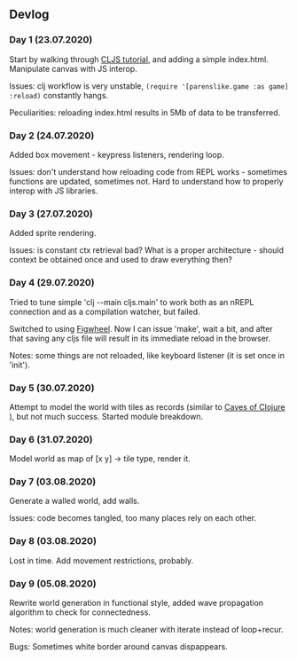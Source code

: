 ## Devlog

### Day 1 (23.07.2020)

Start by walking through [CLJS tutorial](https://clojurescript.org/guides/quick-start), and adding a simple index.html.
Manipulate canvas with JS interop.

Issues: clj workflow is very unstable, `(require '[parenslike.game :as game] :reload)` constantly hangs.

Peculiarities: reloading index.html results in 5Mb of data to be transferred.

### Day 2 (24.07.2020)

Added box movement - keypress listeners, rendering loop.

Issues: don't understand how reloading code from REPL works - sometimes functions are updated, sometimes not. Hard to understand how to properly interop with JS libraries.


### Day 3 (27.07.2020)

Added sprite rendering.

Issues: is constant ctx retrieval bad? What is a proper architecture - should context be obtained once and used to draw everything then?

### Day 4 (29.07.2020)

Tried to tune simple 'clj --main cljs.main' to work both as an nREPL connection and as a compilation watcher, but failed.

Switched to using [Figwheel](https://figwheel.org/tutorial.html). Now I can issue 'make', wait a bit, and after that saving any cljs file will result in its immediate reload in the browser.

Notes: some things are not reloaded, like keyboard listener (it is set once in 'init').

### Day 5 (30.07.2020)

Attempt to model the world with tiles as records (similar to [Caves of Clojure](https://stevelosh.com/blog/2012/07/caves-of-clojure-03-1/) ), but not much success. Started module breakdown.

### Day 6 (31.07.2020)

Model world as map of [x y] -> tile type, render it.

### Day 7 (03.08.2020)

Generate a walled world, add walls.

Issues: code becomes tangled, too many places rely on each other.

### Day 8 (03.08.2020)

Lost in time. Add movement restrictions, probably.

### Day 9 (05.08.2020)

Rewrite world generation in functional style, added wave propagation algorithm to check for connectedness.

Notes: world generation is much cleaner with iterate instead of loop+recur.

Bugs: Sometimes white border around canvas dispappears.
